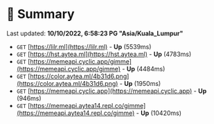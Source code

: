 # 📖 Summary
Last updated: **10/10/2022, 6:58:23 PG "Asia/Kuala_Lumpur"**

- `GET` [https://lilr.ml](https://lilr.ml) - **Up** (5539ms)
- `GET` [https://hst.aytea.ml](https://hst.aytea.ml) - **Up** (4783ms)
- `GET` [https://memeapi.cyclic.app/gimme](https://memeapi.cyclic.app/gimme) - **Up** (4484ms)
- `GET` [https://color.aytea.ml/4b31d6.png](https://color.aytea.ml/4b31d6.png) - **Up** (1950ms)
- `GET` [https://memeapi.cyclic.app](https://memeapi.cyclic.app) - **Up** (946ms)
- `GET` [https://memeapi.aytea14.repl.co/gimme](https://memeapi.aytea14.repl.co/gimme) - **Up** (10420ms)
